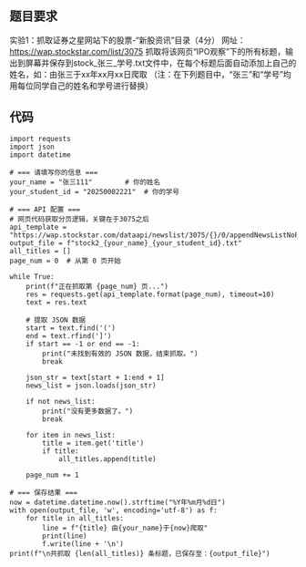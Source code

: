 ## 题目要求
实验1：抓取证券之星网站下的股票-“新股资讯”目录（4分）
网址：https://wap.stockstar.com/list/3075 
抓取将该网页“IPO观察”下的所有标题，输出到屏幕并保存到stock_张三_学号.txt文件中，在每个标题后面自动添加上自己的姓名，如：由张三于xx年xx月xx日爬取
（注：在下列题目中，“张三”和“学号”均用每位同学自己的姓名和学号进行替换）

## 代码

```{python}
import requests
import json
import datetime

# === 请填写你的信息 ===
your_name = "张三111"        # 你的姓名
your_student_id = "20250002221"  # 你的学号

# === API 配置 ===
# 网页代码获取分页逻辑，关键在于3075之后
api_template = "https://wap.stockstar.com/dataapi/newslist/3075/{}/0/appendNewsListNoPic/20/0/false"
output_file = f"stock2_{your_name}_{your_student_id}.txt"
all_titles = []
page_num = 0  # 从第 0 页开始

while True:
    print(f"正在抓取第 {page_num} 页...")
    res = requests.get(api_template.format(page_num), timeout=10)
    text = res.text

    # 提取 JSON 数据
    start = text.find('(')
    end = text.rfind(']')
    if start == -1 or end == -1:
        print("未找到有效的 JSON 数据，结束抓取。")
        break

    json_str = text[start + 1:end + 1]
    news_list = json.loads(json_str)

    if not news_list:
        print("没有更多数据了。")
        break

    for item in news_list:
        title = item.get('title')
        if title:
            all_titles.append(title)

    page_num += 1

# === 保存结果 ===
now = datetime.datetime.now().strftime("%Y年%m月%d日")
with open(output_file, 'w', encoding='utf-8') as f:
    for title in all_titles:
        line = f"{title} 由{your_name}于{now}爬取"
        print(line)
        f.write(line + '\n')
print(f"\n共抓取 {len(all_titles)} 条标题，已保存至：{output_file}")

```
